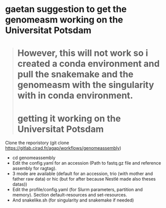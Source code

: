 # gaetan suggestion to get the genomeasm working on the Universitat Potsdam 
> # However, this will not work so i created a conda environment and pull the snakemake and the genomeasm with the singularity with in conda environment.
> # getting it working on the Universitat Potsdam

Clone the reporistory (git clone https://gitlab.cirad.fr/agap/workflows/genomeassembly)
- cd genomeassembly
- Edit the config.yaml for an accession (Path to fastq.gz file and reference assembly for ragtag). 
- 3 mode are available (default for an accession, trio (with mother and father raw data) or hic (but for after because Nestlé made also theses datas))
- Edit the profile/config.yaml (for Slurm parameters, partition and memory). Section default-resources and set-resources.
- And snakelike.sh (for singularity and snakemake if needed)
